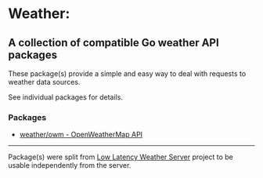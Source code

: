 # Weather:

## A collection of compatible Go weather API packages

These package(s) provide a simple and easy way to deal with requests to weather data sources.

See individual packages for details.

### Packages

- [weather/owm - OpenWeatherMap API](/owm)

---

Package(s) were split from [Low Latency Weather Server](https://github.com/JValtteri/ll-weather-server) project to be usable independently from the server.
